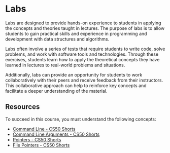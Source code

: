 # Labs

Labs are designed to provide hands-on experience to students in applying the concepts and theories taught in lectures. The purpose of labs is to allow students to gain practical skills and experience in programming and development with data structures and algorithms.

Labs often involve a series of tests that require students to write code, solve problems, and work with software tools and technologies. Through these exercises, students learn how to apply the theoretical concepts they have learned in lectures to real-world problems and situations.

Additionally, labs can provide an opportunity for students to work collaboratively with their peers and receive feedback from their instructors. This collaborative approach can help to reinforce key concepts and facilitate a deeper understanding of the material.

## Resources

To succeed in this course, you must understand the following concepts:

- [Command Line - CS50 Shorts](https://youtu.be/BnJ013X02b8)
- [Command Line Arguments - CS50 Shorts](https://www.youtube.com/watch?v=AI6Ccfno6Pk)
- [Pointers - CS50 Shorts](https://youtu.be/XISnO2YhnsY)
- [File Pointers - CS50 Shorts](https://youtu.be/bOF-SpEAYgk)
